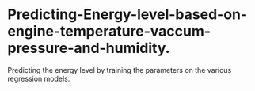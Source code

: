 # Predicting-Energy-level-based-on-engine-temperature-vaccum-pressure-and-humidity.

Predicting the energy level by training the parameters on the various regression models.
